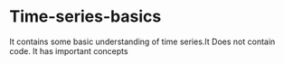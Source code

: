 # Time-series-basics

It contains some basic understanding of time series.It Does not contain code. It has important concepts
